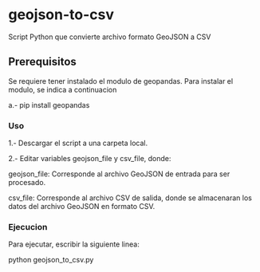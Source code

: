 # geojson-to-csv
Script Python que convierte archivo formato GeoJSON a CSV

## Prerequisitos
Se requiere tener instalado el modulo de geopandas. Para instalar el modulo, se indica a continuacion

a.- pip install geopandas

### Uso
1.- Descargar el script a una carpeta local.

2.- Editar variables geojson_file y csv_file, donde:

geojson_file: Corresponde al archivo GeoJSON de entrada para ser procesado.

csv_file: Corresponde al archivo CSV de salida, donde se almacenaran los datos del archivo GeoJSON en formato CSV.

### Ejecucion
Para ejecutar, escribir la siguiente linea:

python geojson_to_csv.py

